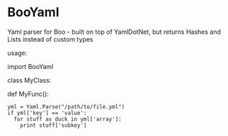 BooYaml
=======

Yaml parser for Boo - built on top of YamlDotNet, but returns Hashes and Lists instead of custom types

usage:

import BooYaml

class MyClass:

  def MyFunc():
  
    yml = Yaml.Parse("/path/to/file.yml")  
    if yml['key'] == 'value':
      for stuff as duck in yml['array']:
        print stuff['subkey']
